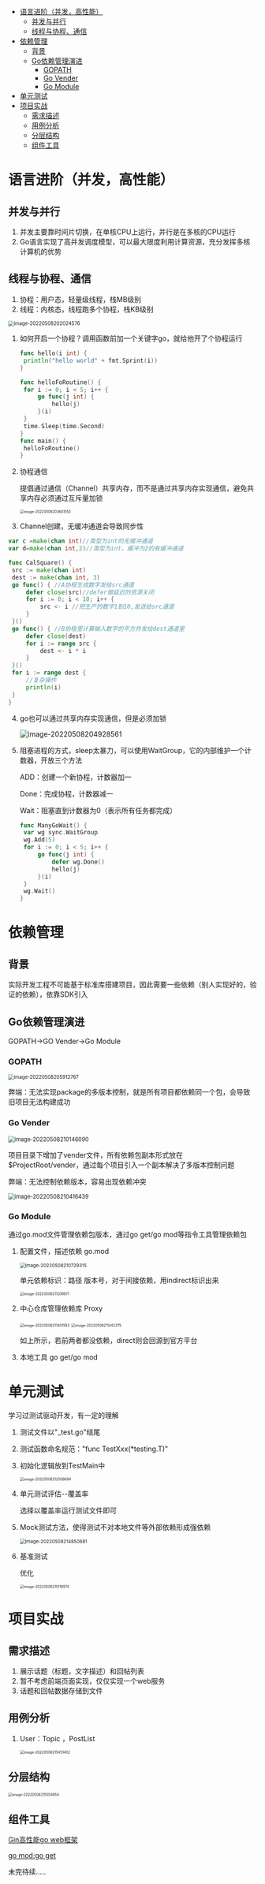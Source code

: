 * [语言进阶（并发，高性能）](#语言进阶并发高性能)
  * [并发与并行](#并发与并行)
  * [线程与协程、通信](#线程与协程通信)
* [依赖管理](#依赖管理)
  * [背景](#背景)
  * [Go依赖管理演进](#go依赖管理演进)
    * [GOPATH](#gopath)
    * [Go Vender](#go-vender)
    * [Go Module](#go-module)
* [单元测试](#单元测试)
* [项目实战](#项目实战)
  * [需求描述](#需求描述)
  * [用例分析](#用例分析)
  * [分层结构](#分层结构)
  * [组件工具](#组件工具)



# 语言进阶（并发，高性能）

## 并发与并行

1. 并发主要靠时间片切换，在单核CPU上运行，并行是在多核的CPU运行
2. Go语言实现了高并发调度模型，可以最大限度利用计算资源，充分发挥多核计算机的优势

## 线程与协程、通信

1. 协程：用户态，轻量级线程，栈MB级别
2. 线程：内核态，线程跑多个协程，栈KB级别

<img src="images/%E7%AC%AC%E4%BA%8C%E8%8A%82%E7%AC%94%E8%AE%B0/image-20220508202024576.png" alt="image-20220508202024576" style="zoom:70%;" />

1. 如何开启一个协程？调用函数前加一个关键字go，就给他开了个协程运行

   ```go
   func hello(i int) {
   	println("hello world" + fmt.Sprint(i))
   }
   
   func helloFoRoutine() {
   	for i := 0; i < 5; i++ {
   		go func(j int) {
   			hello(j)
   		}(i)
   	}
   	time.Sleep(time.Second)
   }
   func main() {
   	helloFoRoutine()
   }
   ```

2. 协程通信

   提倡通过通信（Channel）共享内存，而不是通过共享内存实现通信，避免共享内存必须通过互斥量加锁

   <img src="images/%E7%AC%AC%E4%BA%8C%E8%8A%82%E7%AC%94%E8%AE%B0/image-20220508203641550.png" alt="image-20220508203641550" style="zoom:50%;" />

3.  Channel创建，无缓冲通道会导致同步性

   ```go
   var c =make(chan int)//类型为int的无缓冲通道
   var d=make(chan int,2)//类型为int，缓冲为2的有缓冲通道
   ```

   ```go
   func CalSquare() {
   	src := make(chan int)
   	dest := make(chan int, 3)
   	go func() { //A协程生成数字发给src通道
   		defer close(src)//defer做延迟的资源关闭
   		for i := 0; i < 10; i++ {
   			src <- i //把生产的数字1到10,发送给src通道
   		}
   	}()
   	go func() { //B协程里计算输入数字的平方并发给dest通道里
   		defer close(dest)
   		for i := range src {
   			dest <- i * i
   		}
   	}()
   	for i := range dest {
   		//复杂操作
   		println(i)
   	}
   }
   ```

4. go也可以通过共享内存实现通信，但是必须加锁

   ![image-20220508204928561](images/%E7%AC%AC%E4%BA%8C%E8%8A%82%E7%AC%94%E8%AE%B0/image-20220508204928561.png)

5. 阻塞进程的方式，sleep太暴力，可以使用WaitGroup，它的内部维护一个计数器，开放三个方法

   ADD：创建一个新协程，计数器加一

   Done：完成协程，计数器减一

   Wait：阻塞直到计数器为0（表示所有任务都完成）

   ```go
   func ManyGoWait() {
   	var wg sync.WaitGroup
   	wg.Add(5)
   	for i := 0; i < 5; i++ {
   		go func(j int) {
   			defer wg.Done()
   			hello(j)
   		}(i)
   	}
   	wg.Wait()
   }
   ```

# 依赖管理

## 背景

实际开发工程不可能基于标准库搭建项目，因此需要一些依赖（别人实现好的，验证的依赖），依靠SDK引入

## Go依赖管理演进

GOPATH->GO Vender->Go Module

### GOPATH

<img src="images/%E7%AC%AC%E4%BA%8C%E8%8A%82%E7%AC%94%E8%AE%B0/image-20220508205912767.png" alt="image-20220508205912767" style="zoom:70%;" />

弊端：无法实现package的多版本控制，就是所有项目都依赖同一个包，会导致旧项目无法构建成功

### Go Vender

<img src="images/%E7%AC%AC%E4%BA%8C%E8%8A%82%E7%AC%94%E8%AE%B0/image-20220508210146090.png" alt="image-20220508210146090" style="zoom:80%;" />

项目目录下增加了vender文件，所有依赖包副本形式放在$ProjectRoot/vender，通过每个项目引入一个副本解决了多版本控制问题

弊端：无法控制依赖版本，容易出现依赖冲突

<img src="images/%E7%AC%AC%E4%BA%8C%E8%8A%82%E7%AC%94%E8%AE%B0/image-20220508210416439.png" alt="image-20220508210416439" style="zoom:80%;" />

### Go Module

通过go.mod文件管理依赖包版本，通过go get/go mod等指令工具管理依赖包

1. 配置文件，描述依赖       go.mod

   <img src="images/%E7%AC%AC%E4%BA%8C%E8%8A%82%E7%AC%94%E8%AE%B0/image-20220508210729315.png" alt="image-20220508210729315" style="zoom:67%;" />

   单元依赖标识：路径 版本号，对于间接依赖，用indirect标识出来

   <img src="images/%E7%AC%AC%E4%BA%8C%E8%8A%82%E7%AC%94%E8%AE%B0/image-20220508211209871.png" alt="image-20220508211209871" style="zoom:50%;" />

2. 中心仓库管理依赖库       Proxy

   <img src="images/%E7%AC%AC%E4%BA%8C%E8%8A%82%E7%AC%94%E8%AE%B0/image-20220508211401593.png" alt="image-20220508211401593" style="zoom:50%;" />

   <img src="images/%E7%AC%AC%E4%BA%8C%E8%8A%82%E7%AC%94%E8%AE%B0/image-20220508211442375.png" alt="image-20220508211442375" style="zoom:50%;" />

   如上所示，若前两者都没依赖，direct则会回源到官方平台

3. 本地工具                          go get/go mod

# 单元测试

学习过测试驱动开发，有一定的理解

1. 测试文件以"_test.go"结尾

2. 测试函数命名规范："func TestXxx(*testing.T)"

3. 初始化逻辑放到TestMain中

   <img src="images/%E7%AC%AC%E4%BA%8C%E8%8A%82%E7%AC%94%E8%AE%B0/image-20220508212006694.png" alt="image-20220508212006694" style="zoom:50%;" />

4. 单元测试评估--覆盖率

   选择以覆盖率运行测试文件即可

5. Mock测试方法，使得测试不对本地文件等外部依赖形成强依赖

   <img src="images/%E7%AC%AC%E4%BA%8C%E8%8A%82%E7%AC%94%E8%AE%B0/image-20220508214850681.png" alt="image-20220508214850681" style="zoom:67%;" />

6. 基准测试

   优化

   <img src="images/%E7%AC%AC%E4%BA%8C%E8%8A%82%E7%AC%94%E8%AE%B0/image-20220508215118974.png" alt="image-20220508215118974" style="zoom:50%;" />

# 项目实战

## 需求描述

1. 展示话题（标题，文字描述）和回帖列表
2. 暂不考虑前端页面实现，仅仅实现一个web服务
3. 话题和回帖数据存储到文件

## 用例分析

1. User：Topic ，PostList

   <img src="images/%E7%AC%AC%E4%BA%8C%E8%8A%82%E7%AC%94%E8%AE%B0/image-20220508215451402.png" alt="image-20220508215451402" style="zoom:50%;" />

## 分层结构

<img src="images/%E7%AC%AC%E4%BA%8C%E8%8A%82%E7%AC%94%E8%AE%B0/image-20220508215554954.png" alt="image-20220508215554954" style="zoom:50%;" />

## 组件工具

[Gin高性能go web框架](https://github.com/gin-gonic/gin#installation)

[go mod:go get](gopkg.in/gin-gonic/gin.v1@v1.3.0) 

未完待续.....

